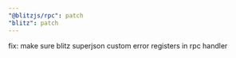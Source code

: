 ```yaml
---
"@blitzjs/rpc": patch
"blitz": patch
---
```


fix: make sure blitz superjson custom error registers in rpc handler
